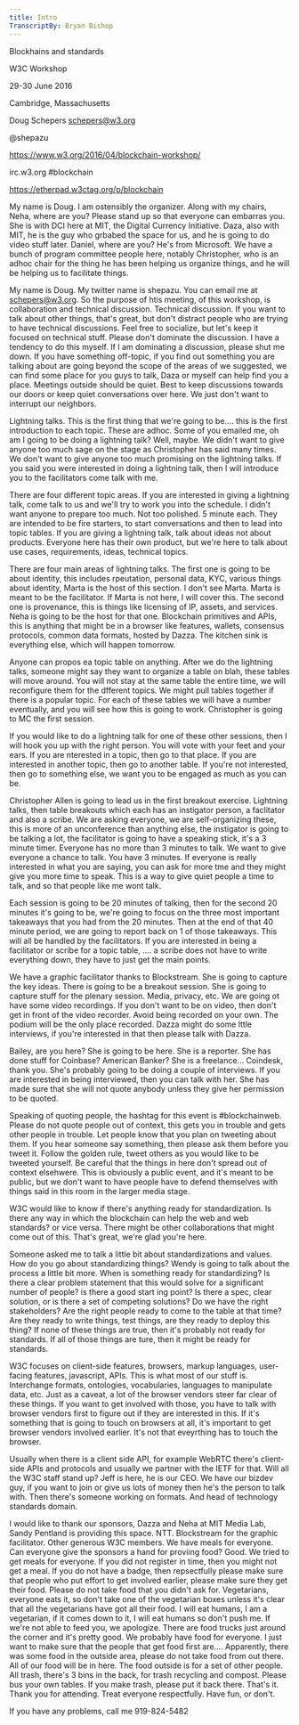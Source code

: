 ```yaml
---
title: Intro
TranscriptBy: Bryan Bishop
---
```


Blockhains and standards

W3C Workshop

29-30 June 2016

Cambridge, Massachusetts

Doug Schepers <schepers@w3.org>

@shepazu

<https://www.w3.org/2016/04/blockchain-workshop/>

irc.w3.org #blockchain

<https://etherpad.w3ctag.org/p/blockchain>


My name is Doug. I am ostensibly the organizer. Along with my chairs, Neha, where are you? Please stand up so that everyone can embarras you. She is with DCI here at MIT, the Digital Currency Initiative. Daza, also with MIT, he is the guy who grbabed the space for us, and he is going to do video stuff later. Daniel, where are you? He's from Microsoft. We have a bunch of program committee people here, notably Christopher, who is an adhoc chair for the thing he has been helping us organize things, and he will be helping us to facilitate things.

My name is Doug. My twitter name is shepazu. You can email me at schepers@w3.org. So the purpose of htis meeting, of this workshop, is collaboration and technical discussion. Technical discussion. If you want to talk about other things, that's great, but don't distract people who are trying to have technical discussions. Feel free to socialize, but let's keep it focused on technical stuff. Please don't dominate the discussion. I have a tendency to do this myself. If I am dominating a discussion, please shut me down. If you have something off-topic, if you find out something you are talking about are going beyond the scope of the areas of we suggested, we can find some place for you guys to talk, Daza or myself can help find you a place. Meetings outside should be quiet. Best to keep discussions towards our doors or keep quiet conversations over here. We just don't want to interrupt our neighbors.

Lightning talks. This is the first thing that we're going to be.... this is the first introduction to each topic. These are adhoc. Some of you emailed me, oh am I going to be doing a lightning talk? Well, maybe. We didn't want to give anyone too much sage on the stage as Christopher has said many times. We don't want to give anyone too much promising on the lightning talks. If you said you were interested in doing a lightning talk, then I will introduce you to the facilitators come talk with me.

There are four different topic areas. If you are interested in giving a lightning talk, come talk to us and we'll try to work you into the schedule. I didn't want anyone to prepare too much. Not too polished. 5 minute each. They are intended to be fire starters, to start conversations and then to lead into topic tables. If you are giving a lightning talk, talk about ideas not about products. Everyone here has their own product, but we're here to talk about use cases, requirements, ideas, technical topics.

There are four main areas of lightning talks. The first one is going to be about identity, this includes rpeutation, personal data, KYC, various things about identity, Marta is the host of this section. I don't see Marta. Marta is meant to be the facilitator. If Marta is not here, I will cover this. The second one is provenance, this is things like licensing of IP, assets, and services. Neha is going to be the host for that one. Blockchain primitives and APIs, this is anything that might be in a browser like features, wallets, consensus protocols, common data formats, hosted by Dazza. The kitchen sink is everything else, which will happen tomorrow.

Anyone can propos ea topic table on anything. After we do the lightning talks, someone might say they want to organize a table on blah, these tables will move around. You will not stay at the same table the entire time, we will reconfigure them for the dfferent topics. We might pull tables together if there is a popular topic. For each of these tables we will have a number eventually, and you will see how this is going to work. Christopher is going to MC the first session.

If you would like to do a lightning talk for one of these other sessions, then I will hook you up with the right person. You will vote with your feet and your ears. If you are nterested in a topic, then go to that place. If you are interested in another topic, then go to another table. If you're not interested, then go to something else, we want you to be engaged as much as you can be.

Christopher Allen is going to lead us in the first breakout exercise. Lightning talks, then table breakouts which each has an instigator person, a faclitator and also a scribe. We are asking everyone, we are self-organizing these, this is more of an unconference than anything else, the instigator is going to be talking a lot, the facilitator is going to have a speaking stick, it's a 3 minute timer. Everyone has no more than 3 minutes to talk. We want to give everyone a chance to talk. You have 3 minutes. If everyone is really interested in what you are saying, you can ask for more tme and they might give you more time to speak. This is a way to give quiet people a time to talk, and so that people like me wont talk.

Each session is going to be 20 minutes of talking, then for the second 20 minutes it's going to be, we're going to focus on the three most important takeaways that you had from the 20 minutes. Then at the end of that 40 minute period, we are going to report back on 1 of those takeaways. This will all be handled by the facilitators. If you are interested in being a facilitator or scribe for a topic table, .... a scribe does not have to write everything down, they have to just get the main points.

We have a graphic facilitator thanks to Blockstream. She is going to capture the key ideas. There is going to be a breakout session. She is going to capture stuff for the plenary session. Media, privacy, etc. We are going ot have some video recordings. If you don't want to be on video, then don't get in front of the video recorder. Avoid being recorded on your own. The podium will be the only place recorded. Dazza might do some lttle interviews, if you're interested in that then please talk with Dazza.

Bailey, are you here? She is going to be here. She is a reporter. She has done stuff for Coinbase? American Banker? She is a freelance... Coindesk, thank you. She's probably going to be doing a couple of interviews. If you are interested in being interviewed, then you can talk with her. She has made sure that she will not quote anybody unless they give her permission to be quoted.

Speaking of quoting people, the hashtag for this event is #blockchainweb. Please do not quote people out of context, this gets you in trouble and gets other people in trouble. Let people know that you plan on tweeting about them. If you hear someone say something, then please ask them before you tweet it. Follow the golden rule, tweet others as you would like to be tweeted yourself. Be careful that the things in here don't spread out of context elsehwere. This is obviously a public event, and it's meant to be public, but we don't want to have people have to defend themselves with things said in this room in the larger media stage.

W3C would like to know if there's anything ready for standardization. Is there any way in which the blockchain can help the web and web standards? or vice versa. There might be other collaborations that might come out of this. That's great, we're glad you're here.

Someone asked me to talk a little bit about standardizations and values. How do you go about standardizing things? Wendy is going to talk about the process a little bit more. When is something ready for standardizing? Is there a clear problem statement that this would solve for a significant number of people? is there a good start ing point? Is there a spec, clear solution, or is there a set of competing solutions? Do we have the right stakeholders? Are the right people ready to come to the table at that time? Are they ready to write things, test things, are they ready to deploy this thing? If none of these things are true, then it's probably not ready for standards. If all of those things are ture, then it might be ready for standards.

W3C focuses on client-side features, browsers, markup languages, user-facing features, javascript, APIs. This is what most of our stuff is. Interchange formats, ontologies, vocabularies, languages to manipulate data, etc. Just as a caveat, a lot of the browser vendors steer far clear of these things. If you want to get involved with those, you have to talk with browser vendors first to figure out if they are interested in this. If it's something that is going to touch on browsers at all, it's important to get browser vendors involved earlier. It's not that eveyrthing has to touch the browser.

Usually when there is a client side API, for example WebRTC there's client-side APIs and protocols and usually we partner with the IETF for that. Will all the W3C staff stand up? Jeff is here, he is our CEO. We have our bizdev guy, if you want to join or give us lots of money then he's the person to talk with. Then there's someone working on formats. And head of technology standards domain.

I would like to thank our sponsors, Dazza and Neha at MIT Media Lab, Sandy Pentland is providing this space. NTT. Blockstream for the graphic facilitator. Other generous W3C members. We have meals for everyone. Can everyone give the sponsors a hand for proviing food? Good. We tried to get meals for everyone. If you did not register in time, then you might not get a meal. If you do not have a badge, then repsectfully please make sure that people who put effort to get involved earlier, please make sure they get their food. Please do not take food that you didn't ask for. Vegetarians, everyone eats it, so don't take one of the vegetarian boxes unless it's clear that all the vegetarians have got all their food. I will eat humans, I am a vegetarian, if it comes down to it, I will eat humans so don't push me. If we're not able to feed you, we apologize. There are food trucks just around the corner and it's pretty good. We probably have food for everyone. I just want to make sure that the people that get food first are.... Apparently, there was some food in the outside area, please do not take food from out there. All of our food will be in here. The food outside is for a set of other people. All trash, there's 3 bins in the back, for trash recycling and compost. Please bus your own tables. If you make trash, please put it back there. That's it. Thank you for attending. Treat everyone respectfully. Have fun, or don't.

If you have any problems, call me 919-824-5482
